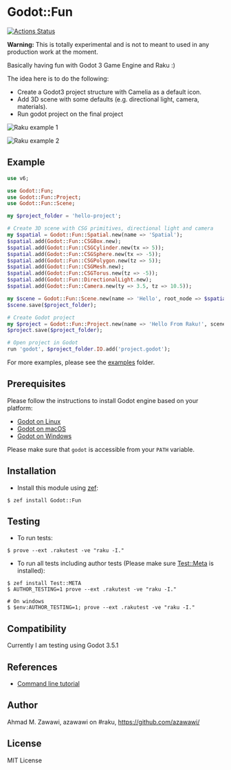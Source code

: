 # Godot::Fun

[![Actions
Status](https://github.com/azawawi/raku-godot-fun/workflows/test/badge.svg)](https://github.com/azawawi/raku-godot-fun/actions)

**Warning:** This is totally experimental and is not to meant to used in any production work at
the moment.

Basically having fun with Godot 3 Game Engine and Raku :)

The idea here is to do the following:
- Create a Godot3 project structure with Camelia as a default icon.
- Add 3D scene with some defaults (e.g. directional light, camera, materials).
- Run godot project on the final project


![Raku example
1](https://raw.githubusercontent.com/azawawi/raku-godot-fun/main/screenshots/example01.png)

![Raku example
2](https://raw.githubusercontent.com/azawawi/raku-godot-fun/main/screenshots/example02.png)

## Example

```Raku
use v6;

use Godot::Fun;
use Godot::Fun::Project;
use Godot::Fun::Scene;

my $project_folder = 'hello-project';

# Create 3D scene with CSG primitives, directional light and camera
my $spatial = Godot::Fun::Spatial.new(name => 'Spatial');
$spatial.add(Godot::Fun::CSGBox.new);
$spatial.add(Godot::Fun::CSGCylinder.new(tx => 5));
$spatial.add(Godot::Fun::CSGSphere.new(tx => -5));
$spatial.add(Godot::Fun::CSGPolygon.new(tz => 5));
$spatial.add(Godot::Fun::CSGMesh.new);
$spatial.add(Godot::Fun::CSGTorus.new(tz => -5));
$spatial.add(Godot::Fun::DirectionalLight.new);
$spatial.add(Godot::Fun::Camera.new(ty => 3.5, tz => 10.5));

my $scene = Godot::Fun::Scene.new(name => 'Hello', root_node => $spatial);
$scene.save($project_folder);

# Create Godot project
my $project = Godot::Fun::Project.new(name => 'Hello From Raku!', scene => $scene);
$project.save($project_folder);

# Open project in Godot
run 'godot', $project_folder.IO.add('project.godot');
```

For more examples, please see the [examples](examples) folder.

## Prerequisites

Please follow the instructions to install Godot engine based on your platform:

- [Godot on Linux](https://godotengine.org/download/linux)
- [Godot on macOS](https://godotengine.org/download/osx)
- [Godot on Windows](https://godotengine.org/download/windows)

Please make sure that `godot` is accessible from your `PATH` variable.

## Installation

- Install this module using [zef](https://github.com/ugexe/zef):

```
$ zef install Godot::Fun
```

## Testing

- To run tests:
```
$ prove --ext .rakutest -ve "raku -I."
```

- To run all tests including author tests (Please make sure
[Test::Meta](https://github.com/jonathanstowe/Test-META) is installed):
```
$ zef install Test::META
$ AUTHOR_TESTING=1 prove --ext .rakutest -ve "raku -I."

# On windows
$ $env:AUTHOR_TESTING=1; prove --ext .rakutest -ve "raku -I."

```

## Compatibility

Currently I am testing using Godot 3.5.1

## References

- [Command line tutorial](https://docs.godotengine.org/en/stable/tutorials/editor/command_line_tutorial.html)

## Author

Ahmad M. Zawawi, azawawi on #raku, https://github.com/azawawi/

## License

MIT License

